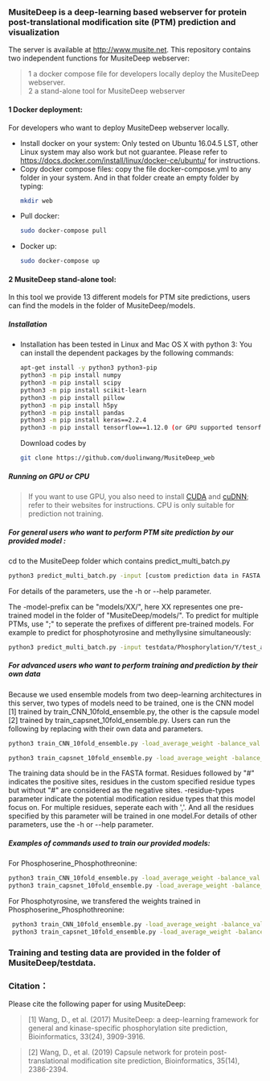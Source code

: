 ### MusiteDeep is a deep-learning based webserver for protein post-translational modification site (PTM) prediction and visualization
The server is available at http://www.musite.net.
This repository contains two independent functions for MusiteDeep webserver:
 >1 a docker compose file for developers locally deploy the MusiteDeep webserver.  
 >2 a stand-alone tool for MusiteDeep webserver

#### 1 Docker deployment:
  For developers who want to deploy MusiteDeep webserver locally.
  - Install docker on your system:
  Only tested on Ubuntu 16.04.5 LST, other Linux system may also work but not guarantee.
  Please refer to https://docs.docker.com/install/linux/docker-ce/ubuntu/ for instructions. 
  - Copy docker compose files:
    copy the file docker-compose.yml to any folder in your system. And in that folder create an empty folder by typing:
    ```sh
    mkdir web
    ```
 - Pull docker:
    ```sh
   sudo docker-compose pull 
    ```
 - Docker up:
   ```sh
   sudo docker-compose up
   ```
#### 2 MusiteDeep stand-alone tool:
In this tool we provide 13 different models for PTM site predictions, users can find the models in the folder of MusiteDeep/models. 
##### Installation

  - Installation has been tested in Linux and Mac OS X with python 3: 
You can install the dependent packages by the following commands:
    ```sh
    apt-get install -y python3 python3-pip
    python3 -m pip install numpy 
    python3 -m pip install scipy
    python3 -m pip install scikit-learn
    python3 -m pip install pillow
    python3 -m pip install h5py
    python3 -m pip install pandas
    python3 -m pip install keras==2.2.4
    python3 -m pip install tensorflow==1.12.0 (or GPU supported tensorflow, pip3 install tensorflow-gpu==1.12.0 refer to https://www.tensorflow.org/install/ for instructions)
    ```
    Download codes by
    ```sh
    git clone https://github.com/duolinwang/MusiteDeep_web
    ```
##### Running on GPU or CPU
>If you want to use GPU, you also need to install [CUDA]( https://developer.nvidia.com/cuda-toolkit) and [cuDNN](https://developer.nvidia.com/cudnn); refer to their websites for instructions. 
CPU is only suitable for prediction not training. 

##### For general users who want to perform PTM site prediction by our provided model :
cd to the MusiteDeep folder which contains predict_multi_batch.py
```sh
python3 predict_multi_batch.py -input [custom prediction data in FASTA format] -output [custom specified prefix for the prediction results] -model-prefix [prefix of pre-trained model] 
```
For details of the parameters, use the -h or --help parameter.

The -model-prefix can be "models/XX/", here XX representes one pre-trained model in the folder of "MusiteDeep/models/". To predict for multiple PTMs, use ";" to seperate the prefixes of different pre-trained models.
For example to predict for phosphotyrosine and methyllysine simultaneously:
```sh
python3 predict_multi_batch.py -input testdata/Phosphorylation/Y/test_allspecies_sequences.fasta -output test/output  -model-prefix models/Phosphotyrosine;models/Methyllysine;
```

##### For advanced users who want to perform training and prediction by their own data
Because we used ensemble models from two deep-learning architectures in this server, two types of models need to be trained, one is the CNN model [1] trained by train_CNN_10fold_ensemble.py, the other is the capsule model [2] trained by train_capsnet_10fold_ensemble.py. Users can run the following by replacing with their own data and parameters.
```sh
python3 train_CNN_10fold_ensemble.py -load_average_weight -balance_val -input [custom training data in FASTA format] -output [folder for the output models] -checkpointweights [folder for the intermediate checkpoint files] -residue-types [custom specified residue types]

python3 train_capsnet_10fold_ensemble.py -load_average_weight -balance_val -input [custom training data in FASTA format] -output [folder for the output model] -checkpointweights [folder for the intermediate checkpoint files] -residue-types [custom specified residue types]
```
The training data should be in the FASTA format. Residues followed by "#" indicates the positive sites, residues in the custom specified residue types but without "#" are considered as the negative sites. -residue-types parameter indicate the potential modification residue types that this model focus on. For multiple residues, seperate each with ','. And all the residues specified by this parameter will be trained in one model.For details of other parameters, use the -h or --help parameter.
##### Examples of commands used to train our provided models:
 For Phosphoserine_Phosphothreonine:

 ```sh
 python3 train_CNN_10fold_ensemble.py -load_average_weight -balance_val -input "testdata/Phosphorylation/ST/train_allspecies_sequences_annotated.fasta" -output "./models_test/Phosphoserine_Phosphothreonine/CNNmodels/" -checkpointweights "./models_test/Phosphoserine_Phosphothreonine/CNNmodels/" -residue-types S,T -nclass=1 -maxneg 30
 python3 train_capsnet_10fold_ensemble.py -load_average_weight -balance_val -input "testdata/Phosphorylation/ST/train_allspecies_sequences_annotated.fasta" -output "./models_test/Phosphoserine_Phosphothreonine/capsmodels/" -checkpointweights "./models_test/Phosphoserine_Phosphothreonine/capsmodels/" -residue-types S,T -nclass=1 -maxneg 30
```
 For Phosphotyrosine, we transfered the weights trained in Phosphoserine_Phosphothreonine:
```sh
 python3 train_CNN_10fold_ensemble.py -load_average_weight -balance_val -inputweights ./models/Phosphoserine_Phosphothreonine/CNNmodels/model_HDF5model_fold0_class0 -input "testdata/Phosphorylation/Y/train_allspecies_sequences_annotated.fasta" -output "./models_test/Phosphotyrosine/CNNmodels/" -checkpointweights "./models_test/Phosphotyrosine/CNNmodels/" -residue-types Y -nclass=1 -maxneg 30
 python3 train_capsnet_10fold_ensemble.py -load_average_weight -balance_val -inputweights ./models/Phosphoserine_Phosphothreonine/capsmodels/model_HDF5model_fold0_class0 -input "testdata/Phosphorylation/Y/train_allspecies_sequences_annotated.fasta" -output "./models_test/Phosphotyrosine/capsmodels/" -checkpointweights "./models_test/Phosphotyrosine/capsmodels/" -residue-types Y -nclass=1 -maxneg 30
 ```
### Training and testing data are provided in the folder of MusiteDeep/testdata.

### Citation：
Please cite the following paper for using MusiteDeep:
>[1] Wang, D., et al. (2017) MusiteDeep: a deep-learning framework for general and kinase-specific phosphorylation site prediction, Bioinformatics, 33(24), 3909-3916.

>[2] Wang, D., et al. (2019) Capsule network for protein post-translational modification site prediction, Bioinformatics, 35(14), 2386-2394.
